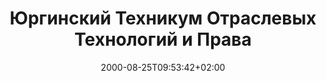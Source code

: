 ---
date: '2000-08-25T09:53:42+02:00' # date in which the content is created - defaults to "today"
title: 'Юргинский Техникум Отраслевых Технологий и Права'
draft: false # set to "true" if you want to hide the content 

university: "Юргинский Техникум Отраслевых Технологий и Права"
year: "1996-2000"
degree: "Программист Станков с Числовым Програмным Управлением (ЧПУ)"

---